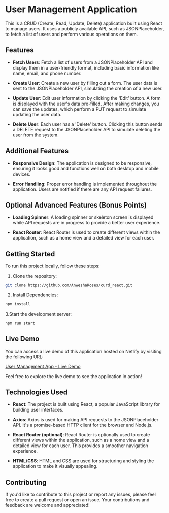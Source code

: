 # User Management Application

This is a CRUD (Create, Read, Update, Delete) application built using React to manage users. It uses a publicly available API, such as JSONPlaceholder, to fetch a list of users and perform various operations on them.

## Features

- **Fetch Users**: Fetch a list of users from a JSONPlaceholder API and display them in a user-friendly format, including basic information like name, email, and phone number.

- **Create User**: Create a new user by filling out a form. The user data is sent to the JSONPlaceholder API, simulating the creation of a new user.

- **Update User**: Edit user information by clicking the 'Edit' button. A form is displayed with the user's data pre-filled. After making changes, you can save the updates, which perform a PUT request to simulate updating the user data.

- **Delete User**: Each user has a 'Delete' button. Clicking this button sends a DELETE request to the JSONPlaceholder API to simulate deleting the user from the system.

## Additional Features

- **Responsive Design**: The application is designed to be responsive, ensuring it looks good and functions well on both desktop and mobile devices.

- **Error Handling**: Proper error handling is implemented throughout the application. Users are notified if there are any API request failures.

## Optional Advanced Features (Bonus Points)

- **Loading Spinner**: A loading spinner or skeleton screen is displayed while API requests are in progress to provide a better user experience.

- **React Router**: React Router is used to create different views within the application, such as a home view and a detailed view for each user.

## Getting Started

To run this project locally, follow these steps:

1. Clone the repository:
```bash
git clone https://github.com/AnweshaRoses/curd_react.git
```

2. Install Dependencies: 
```bash 
npm install
```
3.Start the development server:
```bash 
npm run start
```
## Live Demo

You can access a live demo of this application hosted on Netlify by visiting the following URL:

[User Management App - Live Demo](https://64fe0ce6ef58144e8ea46e91--stellular-speculoos-3fb395.netlify.app/)

Feel free to explore the live demo to see the application in action!

## Technologies Used

- **React**: The project is built using React, a popular JavaScript library for building user interfaces.

- **Axios**: Axios is used for making API requests to the JSONPlaceholder API. It's a promise-based HTTP client for the browser and Node.js.

- **React Router (optional)**: React Router is optionally used to create different views within the application, such as a home view and a detailed view for each user. This provides a smoother navigation experience.

- **HTML/CSS**: HTML and CSS are used for structuring and styling the application to make it visually appealing.

## Contributing

If you'd like to contribute to this project or report any issues, please feel free to create a pull request or open an issue. Your contributions and feedback are welcome and appreciated!

